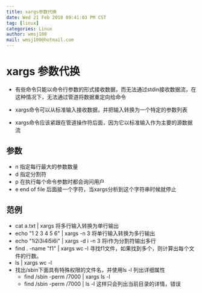 ```yaml
---
title: xargs参数代换
date: Wed 21 Feb 2018 09:41:03 PM CST
tag: [linux]
categories: Linux
author: wmsj100
mail: wmsj100@hotmail.com
---
```


# xargs 参数代换

- 有些命令只能以命令行参数的形式接收数据，而无法通过stdin接收数据流，在这种情况下，无法通过管道将数据重定向给命令

- xargs命令可以从标准输入接收数据，并把输入转换为一个特定的参数列表

- xargs命令应该紧跟在管道操作符后面，因为它以标准输入作为主要的源数据流

## 参数
- n 指定每行最大的参数数量
- d 指定分割符
- p 在执行每个命令参数时都会询问用户
- e end of file 后面接一个字符，当xargs分析到这个字符串时候就停止

## 范例
- cat a.txt | xargs 将多行输入转换为单行输出
- echo "1 2 3 4 5 6" | xargs -n 3 将单行输入转换为多行输出
- echo "1i2i3i4i5i6i" | xargs -d i -n 3 将i作为分割符输出多行
- find . -name "f1" | xargs wc -l 寻找f1文件，如果找到多个，则计算出每个文件的行数。
- ls | xargs wc -l
- 找出/sbin下面具有特殊权限的文件名，并使用ls -l 列出详细属性
    - find /sbin -perm /7000 | xargs ls -l
    - find /sbin -perm /7000 | ls -l 这样只会列出当前目录的详情，错误
